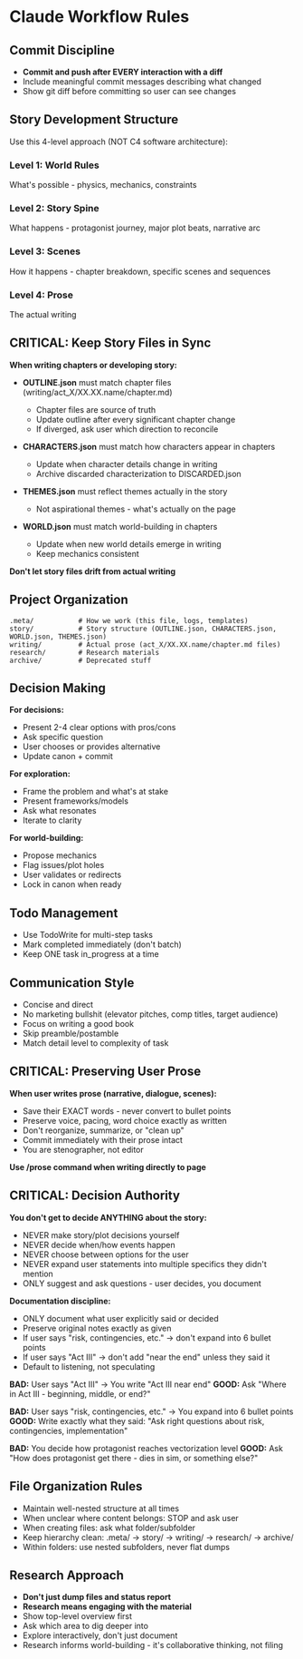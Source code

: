 # Claude Workflow Rules

## Commit Discipline
- **Commit and push after EVERY interaction with a diff**
- Include meaningful commit messages describing what changed
- Show git diff before committing so user can see changes

## Story Development Structure

Use this 4-level approach (NOT C4 software architecture):

### Level 1: World Rules
What's possible - physics, mechanics, constraints

### Level 2: Story Spine
What happens - protagonist journey, major plot beats, narrative arc

### Level 3: Scenes
How it happens - chapter breakdown, specific scenes and sequences

### Level 4: Prose
The actual writing

## CRITICAL: Keep Story Files in Sync

**When writing chapters or developing story:**
- **OUTLINE.json** must match chapter files (writing/act_X/XX.XX.name/chapter.md)
  - Chapter files are source of truth
  - Update outline after every significant chapter change
  - If diverged, ask user which direction to reconcile

- **CHARACTERS.json** must match how characters appear in chapters
  - Update when character details change in writing
  - Archive discarded characterization to DISCARDED.json

- **THEMES.json** must reflect themes actually in the story
  - Not aspirational themes - what's actually on the page

- **WORLD.json** must match world-building in chapters
  - Update when new world details emerge in writing
  - Keep mechanics consistent

**Don't let story files drift from actual writing**

## Project Organization

```
.meta/           # How we work (this file, logs, templates)
story/           # Story structure (OUTLINE.json, CHARACTERS.json, WORLD.json, THEMES.json)
writing/         # Actual prose (act_X/XX.XX.name/chapter.md files)
research/        # Research materials
archive/         # Deprecated stuff
```

## Decision Making

**For decisions:**
- Present 2-4 clear options with pros/cons
- Ask specific question
- User chooses or provides alternative
- Update canon + commit

**For exploration:**
- Frame the problem and what's at stake
- Present frameworks/models
- Ask what resonates
- Iterate to clarity

**For world-building:**
- Propose mechanics
- Flag issues/plot holes
- User validates or redirects
- Lock in canon when ready

## Todo Management
- Use TodoWrite for multi-step tasks
- Mark completed immediately (don't batch)
- Keep ONE task in_progress at a time

## Communication Style
- Concise and direct
- No marketing bullshit (elevator pitches, comp titles, target audience)
- Focus on writing a good book
- Skip preamble/postamble
- Match detail level to complexity of task

## CRITICAL: Preserving User Prose

**When user writes prose (narrative, dialogue, scenes):**
- Save their EXACT words - never convert to bullet points
- Preserve voice, pacing, word choice exactly as written
- Don't reorganize, summarize, or "clean up"
- Commit immediately with their prose intact
- You are stenographer, not editor

**Use /prose command when writing directly to page**

## CRITICAL: Decision Authority

**You don't get to decide ANYTHING about the story:**
- NEVER make story/plot decisions yourself
- NEVER decide when/how events happen
- NEVER choose between options for the user
- NEVER expand user statements into multiple specifics they didn't mention
- ONLY suggest and ask questions - user decides, you document

**Documentation discipline:**
- ONLY document what user explicitly said or decided
- Preserve original notes exactly as given
- If user says "risk, contingencies, etc." → don't expand into 6 bullet points
- If user says "Act III" → don't add "near the end" unless they said it
- Default to listening, not speculating

**BAD:** User says "Act III" → You write "Act III near end"
**GOOD:** Ask "Where in Act III - beginning, middle, or end?"

**BAD:** User says "risk, contingencies, etc." → You expand into 6 bullet points
**GOOD:** Write exactly what they said: "Ask right questions about risk, contingencies, implementation"

**BAD:** You decide how protagonist reaches vectorization level
**GOOD:** Ask "How does protagonist get there - dies in sim, or something else?"

## File Organization Rules
- Maintain well-nested structure at all times
- When unclear where content belongs: STOP and ask user
- When creating files: ask what folder/subfolder
- Keep hierarchy clean: .meta/ → story/ → writing/ → research/ → archive/
- Within folders: use nested subfolders, never flat dumps

## Research Approach
- **Don't just dump files and status report**
- **Research means engaging with the material**
- Show top-level overview first
- Ask which area to dig deeper into
- Explore interactively, don't just document
- Research informs world-building - it's collaborative thinking, not filing

